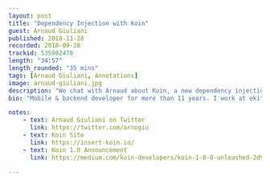 ```yaml
---
layout: post
title: "Dependency Injection with Koin"
guest: Arnaud Giuliani
published: 2018-11-28
recorded: 2018-09-28
trackid: 535982478
length: "34:57"
length_rounded: "35 mins"
tags: [Arnaud Giuliani, Annotations]
image: arnaud-giuliani.jpg
description: "We chat with Arnaud about Koin, a new dependency injection framework written from the ground up in Kotlin. We discuss the why, the how and whether in this day and age it makes sense to even have dependency injections frameworks. Spoiler...it does. "
bio: "Mobile & backend developer for more than 11 years. I work at ekito (French tech studio) since 2012, and I have one hand in Android development and the other in Kotlin/Java backend stuff. My current hot topics are Kotlin and the reactive programming."

notes: 
    - text: Arnaud Giuliani on Twitter
      link: https://twitter.com/arnogiu
    - text: Koin Site
      link: https://insert-koin.io/
    - text: Koin 1.0 Announcement
      link: https://medium.com/koin-developers/koin-1-0-0-unleashed-2d9d3ffff1e3
        
---
```

